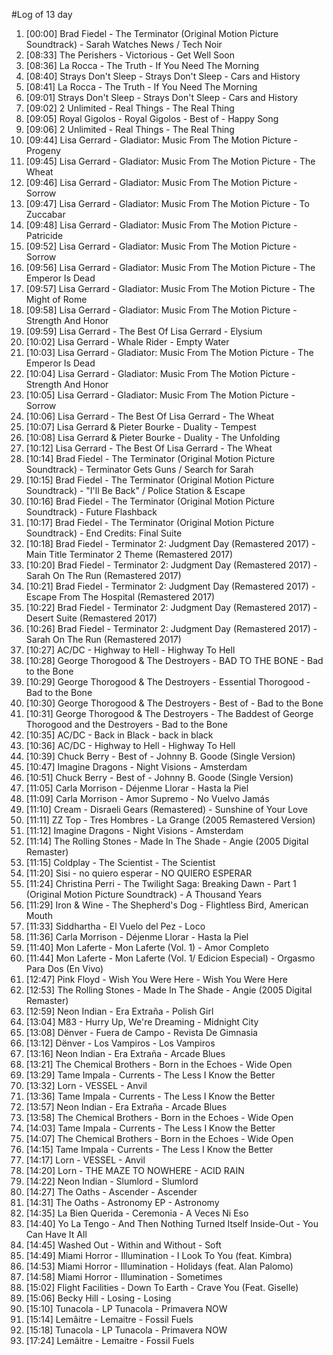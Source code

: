 #Log of 13 day

1. [00:00] Brad Fiedel - The Terminator (Original Motion Picture Soundtrack) - Sarah Watches News / Tech Noir
1. [08:33] The Perishers - Victorious - Get Well Soon
1. [08:36] La Rocca - The Truth - If You Need The Morning
1. [08:40] Strays Don't Sleep - Strays Don't Sleep - Cars and History
1. [08:41] La Rocca - The Truth - If You Need The Morning
1. [09:01] Strays Don't Sleep - Strays Don't Sleep - Cars and History
1. [09:02] 2 Unlimited - Real Things - The Real Thing
1. [09:05] Royal Gigolos - Royal Gigolos - Best of - Happy Song
1. [09:06] 2 Unlimited - Real Things - The Real Thing
1. [09:44] Lisa Gerrard - Gladiator: Music From The Motion Picture - Progeny
1. [09:45] Lisa Gerrard - Gladiator: Music From The Motion Picture - The Wheat
1. [09:46] Lisa Gerrard - Gladiator: Music From The Motion Picture - Sorrow
1. [09:47] Lisa Gerrard - Gladiator: Music From The Motion Picture - To Zuccabar
1. [09:48] Lisa Gerrard - Gladiator: Music From The Motion Picture - Patricide
1. [09:52] Lisa Gerrard - Gladiator: Music From The Motion Picture - Sorrow
1. [09:56] Lisa Gerrard - Gladiator: Music From The Motion Picture - The Emperor Is Dead
1. [09:57] Lisa Gerrard - Gladiator: Music From The Motion Picture - The Might of Rome
1. [09:58] Lisa Gerrard - Gladiator: Music From The Motion Picture - Strength And Honor
1. [09:59] Lisa Gerrard - The Best Of Lisa Gerrard - Elysium
1. [10:02] Lisa Gerrard - Whale Rider - Empty Water
1. [10:03] Lisa Gerrard - Gladiator: Music From The Motion Picture - The Emperor Is Dead
1. [10:04] Lisa Gerrard - Gladiator: Music From The Motion Picture - Strength And Honor
1. [10:05] Lisa Gerrard - Gladiator: Music From The Motion Picture - Sorrow
1. [10:06] Lisa Gerrard - The Best Of Lisa Gerrard - The Wheat
1. [10:07] Lisa Gerrard & Pieter Bourke - Duality - Tempest
1. [10:08] Lisa Gerrard & Pieter Bourke - Duality - The Unfolding
1. [10:12] Lisa Gerrard - The Best Of Lisa Gerrard - The Wheat
1. [10:14] Brad Fiedel - The Terminator (Original Motion Picture Soundtrack) - Terminator Gets Guns / Search for Sarah
1. [10:15] Brad Fiedel - The Terminator (Original Motion Picture Soundtrack) - "I'll Be Back" / Police Station & Escape
1. [10:16] Brad Fiedel - The Terminator (Original Motion Picture Soundtrack) - Future Flashback
1. [10:17] Brad Fiedel - The Terminator (Original Motion Picture Soundtrack) - End Credits: Final Suite
1. [10:18] Brad Fiedel - Terminator 2: Judgment Day (Remastered 2017) - Main Title Terminator 2 Theme (Remastered 2017)
1. [10:20] Brad Fiedel - Terminator 2: Judgment Day (Remastered 2017) - Sarah On The Run (Remastered 2017)
1. [10:21] Brad Fiedel - Terminator 2: Judgment Day (Remastered 2017) - Escape From The Hospital (Remastered 2017)
1. [10:22] Brad Fiedel - Terminator 2: Judgment Day (Remastered 2017) - Desert Suite (Remastered 2017)
1. [10:26] Brad Fiedel - Terminator 2: Judgment Day (Remastered 2017) - Sarah On The Run (Remastered 2017)
1. [10:27] AC/DC - Highway to Hell - Highway To Hell
1. [10:28] George Thorogood & The Destroyers - BAD TO THE BONE - Bad to the Bone
1. [10:29] George Thorogood & The Destroyers - Essential Thorogood - Bad to the Bone
1. [10:30] George Thorogood & The Destroyers - Best of - Bad to the Bone
1. [10:31] George Thorogood & The Destroyers - The Baddest of George Thorogood and the Destroyers - Bad to the Bone
1. [10:35] AC/DC - Back in Black - back in black
1. [10:36] AC/DC - Highway to Hell - Highway To Hell
1. [10:39] Chuck Berry - Best of - Johnny B. Goode (Single Version)
1. [10:47] Imagine Dragons - Night Visions - Amsterdam
1. [10:51] Chuck Berry - Best of - Johnny B. Goode (Single Version)
1. [11:05] Carla Morrison - Déjenme Llorar - Hasta la Piel
1. [11:09] Carla Morrison - Amor Supremo - No Vuelvo Jamás
1. [11:10] Cream - Disraeli Gears (Remastered) - Sunshine of Your Love
1. [11:11] ZZ Top - Tres Hombres - La Grange (2005 Remastered Version)
1. [11:12] Imagine Dragons - Night Visions - Amsterdam
1. [11:14] The Rolling Stones - Made In The Shade - Angie (2005 Digital Remaster)
1. [11:15] Coldplay - The Scientist - The Scientist
1. [11:20] Sisi - no quiero esperar - NO QUIERO ESPERAR
1. [11:24] Christina Perri - The Twilight Saga: Breaking Dawn - Part 1 (Original Motion Picture Soundtrack) - A Thousand Years
1. [11:29] Iron & Wine - The Shepherd's Dog - Flightless Bird, American Mouth
1. [11:33] Siddhartha - El Vuelo del Pez - Loco
1. [11:36] Carla Morrison - Déjenme Llorar - Hasta la Piel
1. [11:40] Mon Laferte - Mon Laferte (Vol. 1) - Amor Completo
1. [11:44] Mon Laferte - Mon Laferte (Vol. 1/ Edicion Especial) - Orgasmo Para Dos (En Vivo)
1. [12:47] Pink Floyd - Wish You Were Here - Wish You Were Here
1. [12:53] The Rolling Stones - Made In The Shade - Angie (2005 Digital Remaster)
1. [12:59] Neon Indian - Era Extraña - Polish Girl
1. [13:04] M83 - Hurry Up, We're Dreaming - Midnight City
1. [13:08] Dënver - Fuera de Campo - Revista De Gimnasia
1. [13:12] Dënver - Los Vampiros - Los Vampiros
1. [13:16] Neon Indian - Era Extraña - Arcade Blues
1. [13:21] The Chemical Brothers - Born in the Echoes - Wide Open
1. [13:29] Tame Impala - Currents - The Less I Know the Better
1. [13:32] Lorn - VESSEL - Anvil
1. [13:36] Tame Impala - Currents - The Less I Know the Better
1. [13:57] Neon Indian - Era Extraña - Arcade Blues
1. [13:58] The Chemical Brothers - Born in the Echoes - Wide Open
1. [14:03] Tame Impala - Currents - The Less I Know the Better
1. [14:07] The Chemical Brothers - Born in the Echoes - Wide Open
1. [14:15] Tame Impala - Currents - The Less I Know the Better
1. [14:17] Lorn - VESSEL - Anvil
1. [14:20] Lorn - THE MAZE TO NOWHERE - ACID RAIN
1. [14:22] Neon Indian - Slumlord - Slumlord
1. [14:27] The Oaths - Ascender - Ascender
1. [14:31] The Oaths - Astronomy EP - Astronomy
1. [14:35] La Bien Querida - Ceremonia - A Veces Ni Eso
1. [14:40] Yo La Tengo - And Then Nothing Turned Itself Inside-Out - You Can Have It All
1. [14:45] Washed Out - Within and Without - Soft
1. [14:49] Miami Horror - Illumination - I Look To You (feat. Kimbra)
1. [14:53] Miami Horror - Illumination - Holidays (feat. Alan Palomo)
1. [14:58] Miami Horror - Illumination - Sometimes
1. [15:02] Flight Facilities - Down To Earth - Crave You (Feat. Giselle)
1. [15:06] Becky Hill - Losing - Losing
1. [15:10] Tunacola - LP Tunacola - Primavera NOW
1. [15:14] Lemâitre - Lemaitre - Fossil Fuels
1. [15:18] Tunacola - LP Tunacola - Primavera NOW
1. [17:24] Lemâitre - Lemaitre - Fossil Fuels
